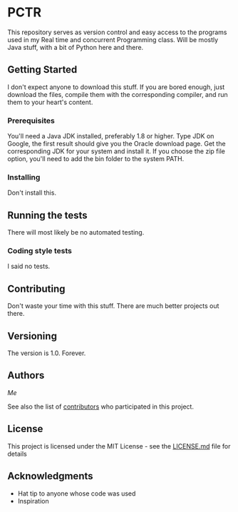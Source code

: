 # PCTR

This repository serves as version control and easy access to the programs used in my Real time and concurrent Programming class. Will be mostly Java stuff, with a bit of Python here and there.

## Getting Started

I don't expect anyone to download this stuff. If you are bored enough, just download the files, compile them with the corresponding compiler, and run them to your heart's content.

### Prerequisites

You'll need a Java JDK installed, preferably 1.8 or higher. Type JDK on Google, the first result should give you the Oracle download page. Get the corresponding JDK for your system and install it. If you choose the zip file option, you'll need to add the bin folder to the system PATH.

### Installing

Don't install this.

## Running the tests

There will most likely be no automated testing.

### Coding style tests

I said no tests.


## Contributing

Don't waste your time with this stuff. There are much better projects out there. 

## Versioning

The version is 1.0. Forever. 

## Authors

*Me*

See also the list of [contributors](https://github.com/your/project/contributors) who participated in this project.

## License

This project is licensed under the MIT License - see the [LICENSE.md](LICENSE.md) file for details

## Acknowledgments

* Hat tip to anyone whose code was used
* Inspiration
